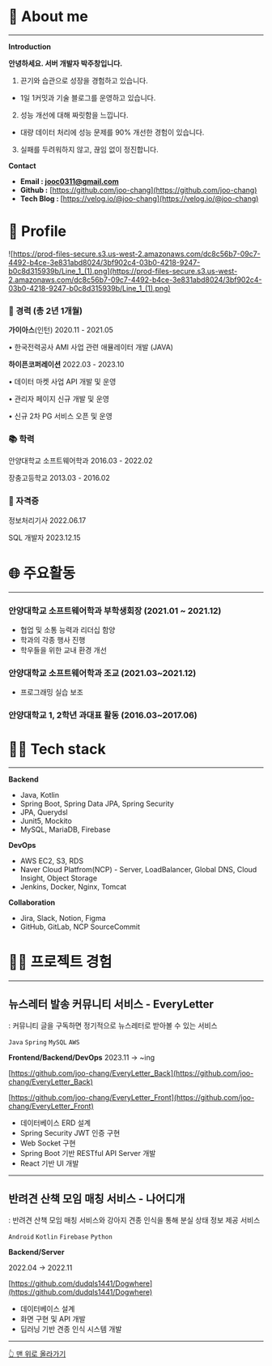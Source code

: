 

# 🙋 About me

---

**Introduction**

**안녕하세요. 서버 개발자 박주창입니다.**

1. 끈기와 습관으로 성장을 경험하고 있습니다.
  - 1일 1커밋과 기술 블로그를 운영하고 있습니다.
2. 성능 개선에 대해 짜릿함을 느낍니다.
  - 대량 데이터 처리에 성능 문제를 90% 개선한 경험이 있습니다. 
3. 실패를 두려워하지 않고, 끊임 없이 정진합니다.

**Contact**

- **Email : [jooc0311@gmail.com](mailto:jooc0311@gmail.com)**
- **Github :** [https://github.com/joo-chang](https://github.com/joo-chang)
- **Tech Blog : [](https://velog.io/@choiyunh)** [https://velog.io/@joo-chang](https://velog.io/@joo-chang)

# 🔎 Profile

![https://prod-files-secure.s3.us-west-2.amazonaws.com/dc8c56b7-09c7-4492-b4ce-3e831abd8024/3bf902c4-03b0-4218-9247-b0c8d315939b/Line_1_(1).png](https://prod-files-secure.s3.us-west-2.amazonaws.com/dc8c56b7-09c7-4492-b4ce-3e831abd8024/3bf902c4-03b0-4218-9247-b0c8d315939b/Line_1_(1).png)

### 💼 경력 (총 2년 1개월)

**가이아스**(인턴) 2020.11 - 2021.05

• 한국전력공사 AMI 사업 관련 애뮬레이터 개발 (JAVA)

**하이픈코퍼레이션** 2022.03 - 2023.10

• 데이터 마켓 사업 API 개발 및 운영

• 관리자 페이지 신규 개발 및 운영

• 신규 2차 PG 서비스 오픈 및 운영

### 📚 학력

안양대학교 소프트웨어학과 2016.03 - 2022.02

장충고등학교 2013.03 - 2016.02

### 🪪 자격증

정보처리기사 2022.06.17

SQL 개발자 2023.12.15

# 🌐 주요활동

---

### 안양대학교 소프트웨어학과 부학생회장 (2021.01 ~ 2021.12)

- 협업 및 소통 능력과 리더십 함양
- 학과의 각종 행사 진행
- 학우들을 위한 교내 환경 개선

### 안양대학교 소프트웨어학과 조교 (2021.03~2021.12)

- 프로그래밍 실습 보조

### 안양대학교 1, 2학년 과대표 활동 (2016.03~2017.06)


# 🧑‍💻 Tech stack

---

**Backend**

- Java, Kotlin
- Spring Boot, Spring Data JPA, Spring Security
- JPA, Querydsl
- Junit5, Mockito
- MySQL, MariaDB, Firebase

**DevOps**

- AWS EC2, S3, RDS
- Naver Cloud Platfrom(NCP) - Server, LoadBalancer, Global DNS, Cloud Insight, Object Storage
- Jenkins, Docker, Nginx, Tomcat

**Collaboration**

- Jira, Slack, Notion, Figma
- GitHub, GitLab, NCP SourceCommit

# 🧑‍💻 **프로젝트 경험**

---

## 뉴스레터 발송 커뮤니티 서비스 - EveryLetter

: 커뮤니티 글을 구독하면 정기적으로 뉴스레터로 받아볼 수 있는 서비스

`Java` `Spring` `MySQL` `AWS`

**Frontend/Backend/DevOps** 2023.11 → ~ing

[https://github.com/joo-chang/EveryLetter_Back](https://github.com/joo-chang/EveryLetter_Back)

[https://github.com/joo-chang/EveryLetter_Front](https://github.com/joo-chang/EveryLetter_Front)

- 데이터베이스 ERD 설계
- Spring Security JWT 인증 구현
- Web Socket 구현
- Spring Boot 기반 RESTful API Server 개발
- React 기반 UI 개발

---

## 반려견 산책 모임 매칭 서비스 - 나어디개

: 반려견 산책 모임 매칭 서비스와 강아지 견종 인식을 통해 분실 상태 정보 제공 서비스

`Android` `Kotlin` `Firebase` `Python`

**Backend/Server**

2022.04 → 2022.11

[https://github.com/dudqls1441/Dogwhere](https://github.com/dudqls1441/Dogwhere)

- 데이터베이스 설계
- 화면 구현 및 API 개발
- 딥러닝 기반 견종 인식 시스템 개발

---

[👆 맨 위로 올라가기](https://www.notion.so/a741b6e1befe4386bb62cac8eb90b461?pvs=21)